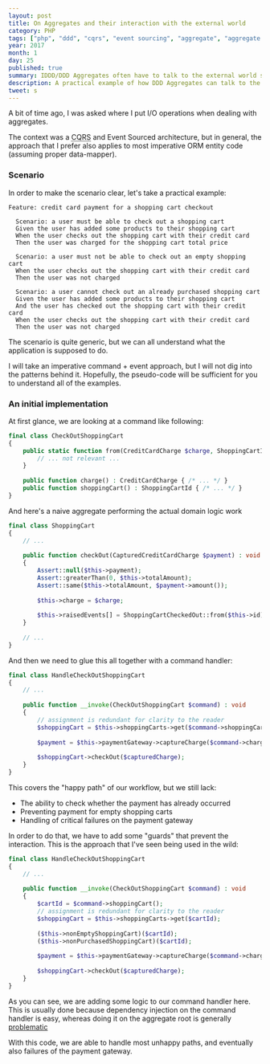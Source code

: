 ```yaml
---
layout: post
title: On Aggregates and their interaction with the external world
category: PHP
tags: ["php", "ddd", "cqrs", "event sourcing", "aggregate", "aggregate root", "patterns", "clean code"]
year: 2017
month: 1
day: 25
published: true
summary: IDDD/DDD Aggregates often have to talk to the external world somehow: a practical approachs
description: A practical example of how DDD Aggregates can talk to the external world without the need to "know" about its 
tweet: s
---
```


<p>
    A bit of time ago, I was asked where I put I/O operations when dealing with
    aggregates.
</p>

<!-- link to verraes' tweet here -->

<p>
    The context was a <abbr title="command query responsibility segregation">CQRS</abbr>
    and Event Sourced architecture, but in general, the approach that I prefer also applies to most
    imperative ORM entity code (assuming proper data-mapper).
</p>

<h3>Scenario</h3>

<p>
    In order to make the scenario clear, let's take a practical example:
</p>

~~~gherkin
Feature: credit card payment for a shopping cart checkout

  Scenario: a user must be able to check out a shopping cart
  Given the user has added some products to their shopping cart
  When the user checks out the shopping cart with their credit card
  Then the user was charged for the shopping cart total price
  
  Scenario: a user must not be able to check out an empty shopping cart
  When the user checks out the shopping cart with their credit card
  Then the user was not charged
  
  Scenario: a user cannot check out an already purchased shopping cart
  Given the user has added some products to their shopping cart
  And the user has checked out the shopping cart with their credit card
  When the user checks out the shopping cart with their credit card
  Then the user was not charged
~~~

<p>
    The scenario is quite generic, but we can all understand what the application is
    supposed to do.
</p>

<p>
    I will take an imperative command + event approach, but I will not dig into the patterns
    behind it. Hopefully, the pseudo-code will be sufficient for you to understand all
    of the examples.
</p>

<h3>An initial implementation</h3>

<p>
    At first glance, we are looking at a command like following:
</p>

~~~php
final class CheckOutShoppingCart
{
    public static function from(CreditCardCharge $charge, ShoppingCartId $shoppingCart) : self {
        // ... not relevant ...
    }
    
    public function charge() : CreditCardCharge { /* ... */ }
    public function shoppingCart() : ShoppingCartId { /* ... */ }
}
~~~

<p>
    And here's a naive aggregate performing the actual domain logic work
</p>

~~~php
final class ShoppingCart
{
    // ... 
    
    public function checkOut(CapturedCreditCardCharge $payment) : void
    {
        Assert::null($this->payment);
        Assert::greaterThan(0, $this->totalAmount);
        Assert::same($this->totalAmount, $payment->amount());
        
        $this->charge = $charge;
        
        $this->raisedEvents[] = ShoppingCartCheckedOut::from($this->id);
    }
    
    // ... 
}
~~~

<p>
    And then we need to glue this all together with a command handler:
</p>

~~~php
final class HandleCheckOutShoppingCart
{
    // ... 
    
    public function __invoke(CheckOutShoppingCart $command) : void
    {
        // assignment is redundant for clarity to the reader
        $shoppingCart = $this->shoppingCarts->get($command->shoppingCart());
        
        $payment = $this->paymentGateway->captureCharge($command->charge());
        
        $shoppingCart->checkOut($capturedCharge);
    }
}
~~~

<p>
    This covers the "happy path" of our workflow, but we still lack:
</p>

<ul>
    <li>The ability to check whether the payment has already occurred</li>
    <li>Preventing payment for empty shopping carts</li>
    <li>Handling of critical failures on the payment gateway</li>
</ul>

<p>
    In order to do that, we have to add some "guards" that prevent the interaction.
    This is the approach that I've seen being used in the wild:
</p>


~~~php
final class HandleCheckOutShoppingCart
{
    // ... 
    
    public function __invoke(CheckOutShoppingCart $command) : void
    {
        $cartId = $command->shoppingCart();
        // assignment is redundant for clarity to the reader
        $shoppingCart = $this->shoppingCarts->get($cartId);
        
        ($this->nonEmptyShoppingCart)($cartId);
        ($this->nonPurchasedShoppingCart)($cartId);
        
        $payment = $this->paymentGateway->captureCharge($command->charge());
        
        $shoppingCart->checkOut($capturedCharge);
    }
}
~~~

<p>
    As you can see, we are adding some logic to our command handler here.
    This is usually done because dependency injection on the command handler
    is easy, whereas doing it on the aggregate root is generally <a
    href="http://misko.hevery.com/2008/09/30/to-new-or-not-to-new/" target="_blank">problematic</a>
</p>

<p>
    With this code, we are able to handle most unhappy paths, and eventually
    also failures of the payment gateway.
</p>

<p>
    
</p>